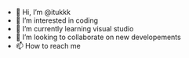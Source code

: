 - 👋 Hi, I’m @itukkk
- 👀 I’m interested in coding
- 🌱 I’m currently learning visual studio
- 💞️ I’m looking to collaborate on new developements
- 📫 How to reach me 

<!---
itukkk/itukkk is a ✨ special ✨ repository because its `README.md` (this file) appears on your GitHub profile.
You can click the Preview link to take a look at your changes.
--->
